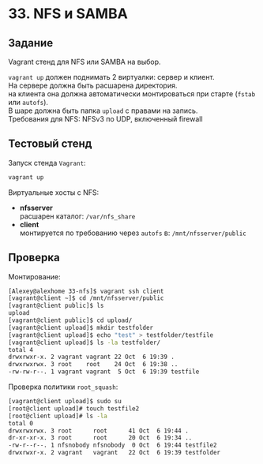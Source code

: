 # 33. NFS и SAMBA

## Задание

Vagrant стенд для NFS или SAMBA на выбор.


`vagrant up` должен поднимать 2 виртуалки: сервер и клиент.  
На сервере должна быть расшарена директория.  
на клиента она должна автоматически монтироваться при старте (`fstab` или `autofs`).  
В шаре должна быть папка `upload` с правами на запись.  
Требования для NFS: NFSv3 по UDP, включенный firewall  


## Тестовый стенд

Запуск стенда `Vagrant`:
```bash
vagrant up
```
Виртуальные хосты c NFS:   
- **nfsserver**  
расшарен каталог: `/var/nfs_share`
- **client**  
монтируется по требованию через `autofs` в: `/mnt/nfsserver/public`

## Проверка 

Монтирование:

```bash
[Alexey@alexhome 33-nfs]$ vagrant ssh client
[vagrant@client ~]$ cd /mnt/nfsserver/public
[vagrant@client public]$ ls
upload
[vagrant@client public]$ cd upload/
[vagrant@client upload]$ mkdir testfolder
[vagrant@client upload]$ echo "test" > testfolder/testfile
[vagrant@client upload]$ ls -la testfolder/
total 4
drwxrwxr-x. 2 vagrant vagrant 22 Oct  6 19:39 .
drwxrwxrwx. 3 root    root    24 Oct  6 19:38 ..
-rw-rw-r--. 1 vagrant vagrant  5 Oct  6 19:39 testfile
```
Проверка политики `root_squash`:
```bash
[vagrant@client upload]$ sudo su
[root@client upload]# touch testfile2
[root@client upload]# ls -la
total 0
drwxrwxrwx. 3 root      root      41 Oct  6 19:44 .
dr-xr-xr-x. 3 root      root      20 Oct  6 19:34 ..
-rw-r--r--. 1 nfsnobody nfsnobody  0 Oct  6 19:44 testfile2
drwxrwxr-x. 2 vagrant   vagrant   22 Oct  6 19:39 testfolder
```